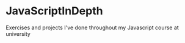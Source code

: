 # JavaScriptInDepth
Exercises and projects I've done throughout my Javascript course at university 

